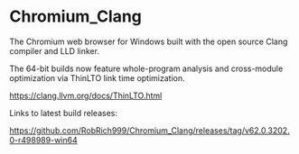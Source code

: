 # Chromium_Clang

The Chromium web browser for Windows built with the open source Clang compiler and LLD linker.

The 64-bit builds now feature whole-program analysis and cross-module optimization via ThinLTO link time optimization.

https://clang.llvm.org/docs/ThinLTO.html

Links to latest build releases:

https://github.com/RobRich999/Chromium_Clang/releases/tag/v62.0.3202.0-r498989-win64

